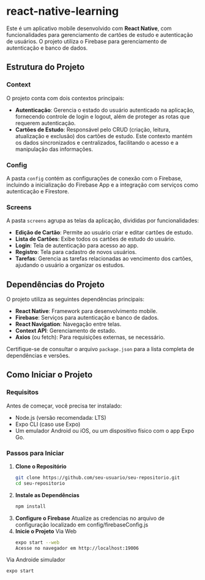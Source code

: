 # react-native-learning

Este é um aplicativo mobile desenvolvido com **React Native**, com funcionalidades para gerenciamento de cartões de estudo e autenticação de usuários. O projeto utiliza o Firebase para gerenciamento de autenticação e banco de dados.

## Estrutura do Projeto

### Context
O projeto conta com dois contextos principais:

- **Autenticação**: Gerencia o estado do usuário autenticado na aplicação, fornecendo controle de login e logout, além de proteger as rotas que requerem autenticação.
- **Cartões de Estudo**: Responsável pelo CRUD (criação, leitura, atualização e exclusão) dos cartões de estudo. Este contexto mantém os dados sincronizados e centralizados, facilitando o acesso e a manipulação das informações.

### Config
A pasta `config` contém as configurações de conexão com o Firebase, incluindo a inicialização do Firebase App e a integração com serviços como autenticação e Firestore.

### Screens
A pasta `screens` agrupa as telas da aplicação, divididas por funcionalidades:

- **Edição de Cartão**: Permite ao usuário criar e editar cartões de estudo.
- **Lista de Cartões**: Exibe todos os cartões de estudo do usuário.
- **Login**: Tela de autenticação para acesso ao app.
- **Registro**: Tela para cadastro de novos usuários.
- **Tarefas**: Gerencia as tarefas relacionadas ao vencimento dos cartões, ajudando o usuário a organizar os estudos.

## Dependências do Projeto

O projeto utiliza as seguintes dependências principais:

- **React Native**: Framework para desenvolvimento mobile.
- **Firebase**: Serviços para autenticação e banco de dados.
- **React Navigation**: Navegação entre telas.
- **Context API**: Gerenciamento de estado.
- **Axios** (ou fetch): Para requisições externas, se necessário.

Certifique-se de consultar o arquivo `package.json` para a lista completa de dependências e versões.

## Como Iniciar o Projeto

### Requisitos
Antes de começar, você precisa ter instalado:

- Node.js (versão recomendada: LTS)
- Expo CLI (caso use Expo)
- Um emulador Android ou iOS, ou um dispositivo físico com o app Expo Go.

### Passos para Iniciar

1. **Clone o Repositório**
   ```bash
   git clone https://github.com/seu-usuario/seu-repositorio.git
   cd seu-repositorio
2. **Instale as Dependências**
   ```bash
   npm install
3. **Configure o Firebase**
   Atualize as credencias no arquivo de configuração localizado em config/firebaseConfig.js
3. **Inicie o Projeto**
  Via Web
   ```bash
   expo start --web
   Acesse no navegador em http://localhost:19006
  Via Androide simulador
   ```bash
   expo start
  

